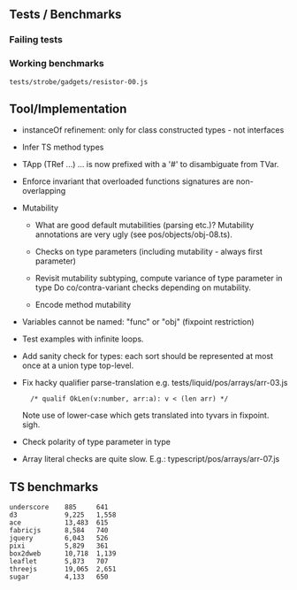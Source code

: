 Tests / Benchmarks
------------------

### Failing tests



### Working benchmarks
  
    tests/strobe/gadgets/resistor-00.js


Tool/Implementation
-------------------

  - instanceOf refinement: only for class constructed types - not interfaces 

  - Infer TS method types

  - TApp (TRef ...) ... is now prefixed with a '#' to disambiguate from TVar.

  - Enforce invariant that overloaded functions signatures are non-overlapping

  - Mutability 

      * What are good default mutabilities (parsing etc.)? Mutability annotations
        are very ugly (see pos/objects/obj-08.ts).

      * Checks on type parameters (including mutability - always first parameter)

      * Revisit mutability subtyping, compute variance of type parameter in type
        Do co/contra-variant checks depending on mutability.
  
      * Encode method mutability
  
  - Variables cannot be named: "func" or "obj" (fixpoint restriction)

  - Test examples with infinite loops.

  - Add sanity check for types: each sort should be represented at most once at
    a union type top-level.

  - Fix hacky qualifier parse-translation e.g. tests/liquid/pos/arrays/arr-03.js
        
          /* qualif OkLen(v:number, arr:a): v < (len arr) */

    Note use of lower-case which gets translated into tyvars in fixpoint. sigh.

  - Check polarity of type parameter in type

  - Array literal checks are quite slow.
      E.g.: typescript/pos/arrays/arr-07.js


TS benchmarks
-------------

    underscore    885     641 
    d3            9,225   1,558 
    ace           13,483  615 
    fabricjs      8,584   740 
    jquery        6,043   526
    pixi          5,829   361 
    box2dweb      10,718  1,139 
    leaflet       5,873   707 
    threejs       19,065  2,651 
    sugar         4,133   650

